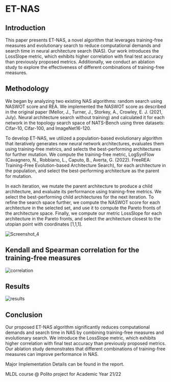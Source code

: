 # ET-NAS
## Introduction
This paper presents ET-NAS, a novel algorithm that leverages training-free measures and evolutionary search to reduce computational demands and search time in neural architecture search (NAS). Our work introduces the LossSlope metric, which exhibits higher correlation with final test accuracy than previously proposed metrics. Additionally, we conduct an ablation study to explore the effectiveness of different combinations of training-free measures.

## Methodology
We began by analyzing two existing NAS algorithms: random search using NASWOT score and REA. We implemented the NASWOT score as described in the original paper (Mellor, J., Turner, J., Storkey, A., Crowley, E. J. (2021, July). Neural architecture search without training) and calculated it for each network in the topology search space of NATS-Bench using three datasets: Cifar-10, Cifar-100, and ImageNet16-120.

To develop ET-NAS, we utilized a population-based evolutionary algorithm that iteratively generates new neural network architectures, evaluates them using training-free metrics, and selects the best-performing architectures for further mutation. We compute the training-free metric, LogSynFlow (Cavagnero, N., Robbiano, L., Caputo, B., Averta, G. (2022). FreeREA: Training-Free Evolution-based Architecture Search), for each architecture in the population, and select the best-performing architecture as the parent for mutation.

In each iteration, we mutate the parent architecture to produce a child architecture, and evaluate its performance using training-free metrics. We select the best-performing child architectures for the next iteration. To refine the search space further, we compute the NASWOT score for each architecture in the selected set, and use it to compute the Pareto fronts of the architecture space. Finally, we compute our metric LossSlope for each architecture in the Pareto fronts, and select the architecture closest to the utopian point with coordinates [1,1,1].

![Screenshot_4](https://user-images.githubusercontent.com/75221419/222916858-acb83dda-ff66-455d-8c66-8fde1d153617.jpg)

## Kendall and Spearman correlation for the training-free measures

![correlation](https://user-images.githubusercontent.com/75221419/222916922-772b8ed0-422c-4023-a003-24434eae5929.jpg)

## Results

![results](https://user-images.githubusercontent.com/75221419/222917093-180f93de-b670-4231-b7ac-148a8d9e0da7.jpg)


## Conclusion
Our proposed ET-NAS algorithm significantly reduces computational demands and search time in NAS by combining training-free measures and evolutionary search. We introduce the LossSlope metric, which exhibits higher correlation with final test accuracy than previously proposed metrics. Our ablation study demonstrates that different combinations of training-free measures can improve performance in NAS.

Major Implementation Details can be found in the report.

MLDL course @ Polito project for Academic Year 21/22
